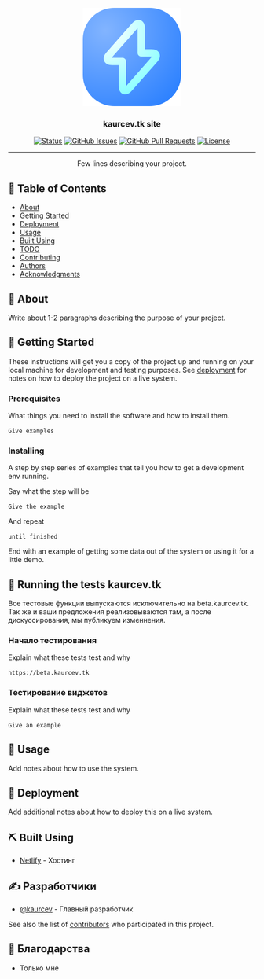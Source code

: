 <p align="center">
  <a href="" rel="noopener">
 <img width=200px height=200px src="assets/img/logo.svg" alt="Kaurcev Site Logo"></a>
</p>

<h3 align="center">kaurcev.tk site</h3>

<div align="center">

[![Status](https://img.shields.io/badge/status-active-success.svg)]()
[![GitHub Issues](https://img.shields.io/github/issues/kaurcev/kaurcev-site?style=flat-square)](https://github.com/kaurcev/kaurcev-site/issues)
[![GitHub Pull Requests](https://img.shields.io/discord/888102048413937684?style=flat-square)](https://img.shields.io/discord/888102048413937684?style=flat-square)
[![License](https://img.shields.io/badge/license-MIT-blue.svg)](/LICENSE)

</div>

---

<p align="center"> Few lines describing your project.
    <br> 
</p>

## 📝 Table of Contents

- [About](#about)
- [Getting Started](#getting_started)
- [Deployment](#deployment)
- [Usage](#usage)
- [Built Using](#built_using)
- [TODO](../TODO.md)
- [Contributing](../CONTRIBUTING.md)
- [Authors](#authors)
- [Acknowledgments](#acknowledgement)

## 🧐 About <a name = "about"></a>

Write about 1-2 paragraphs describing the purpose of your project.

## 🏁 Getting Started <a name = "getting_started"></a>

These instructions will get you a copy of the project up and running on your local machine for development and testing purposes. See [deployment](#deployment) for notes on how to deploy the project on a live system.

### Prerequisites

What things you need to install the software and how to install them.

```
Give examples
```

### Installing

A step by step series of examples that tell you how to get a development env running.

Say what the step will be

```
Give the example
```

And repeat

```
until finished
```

End with an example of getting some data out of the system or using it for a little demo.

## 🔧 Running the tests <a name = "tests">kaurcev.tk</a>

Все тестовые функции выпускаются исключительно на beta.kaurcev.tk.
Так же и ваши предложения реализовываются там, а после дискуссирования, мы публикуем изменнения.

### Начало тестирования

Explain what these tests test and why

```
https://beta.kaurcev.tk
```

### Тестирование виджетов

Explain what these tests test and why

```
Give an example
```

## 🎈 Usage <a name="usage"></a>

Add notes about how to use the system.

## 🚀 Deployment <a name = "deployment"></a>

Add additional notes about how to deploy this on a live system.

## ⛏️ Built Using <a name = "built_using"></a>

- [Netlify](https://www.mongodb.com/) - Хостинг

## ✍️ Разработчики <a name = "authors"></a>

- [@kaurcev](https://github.com/kaurcev) - Главный разработчик

See also the list of [contributors](https://github.com/kylelobo/The-Documentation-Compendium/contributors) who participated in this project.

## 🎉 Благодарства <a name = "acknowledgement"></a>

- Только мне
